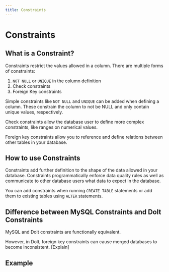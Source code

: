 ```yaml
---
title: Constraints
---
```


# Constraints

## What is a Constraint?

Constraints restrict the values allowed in a column. There are multiple forms of constraints: 

1. `NOT NULL` or `UNIQUE` in the column definition
2. Check constraints
3. Foreign Key constraints

Simple constraints like `NOT NULL` and `UNIQUE` can be added when defining a column. These constrain the column to not be NULL and only contain unique values, respectively.

Check constraints allow the database user to define more complex constraints, like ranges on numerical values. 

Foreign key constraints allow you to reference and define relations between other tables in your database. 

## How to use Constraints

Constraints add further definition to the shape of the data allowed in your database. Constraints programmatically enforce data quality rules as well as communicate to other database users what data to expect in the database.

You can add constraints when running `CREATE TABLE` statements or add them to existing tables using `ALTER` statements.

## Difference between MySQL Constraints and Dolt Constraints

MySQL and Dolt constraints are functionally equivalent.

However, in Dolt, foreign key constraints can cause merged databases to become inconsistent. [Explain]

## Example


